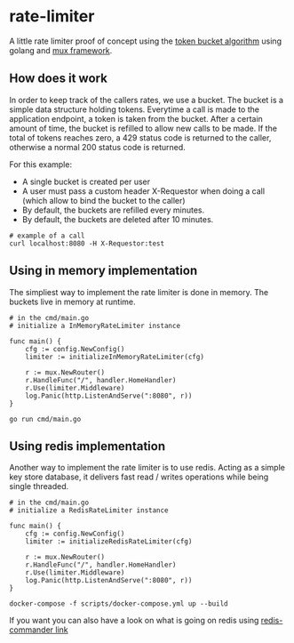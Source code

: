 # rate-limiter
A little rate limiter proof of concept using the [token bucket algorithm](https://www.linkedin.com/advice/0/what-benefits-drawbacks-using-token-bucket-leaky) using golang and [mux framework](https://github.com/gorilla/mux).

## How does it work
In order to keep track of the callers rates, we use a bucket. The bucket is a simple data structure holding tokens. Everytime a call is made to the application endpoint, a token is taken from the bucket. After a certain amount of time, the bucket is refilled to allow new calls to be made. If the total of tokens reaches zero, a 429 status code is returned to the caller, otherwise a normal 200 status code is returned.

For this example:
- A single bucket is created per user
- A user must pass a custom header X-Requestor when doing a call (which allow to bind the bucket to the caller)
- By default, the buckets are refilled every minutes.
- By default, the buckets are deleted after 10 minutes.

```curl
# example of a call
curl localhost:8080 -H X-Requestor:test

```

## Using in memory implementation
The simpliest way to implement the rate limiter is done in memory. The buckets live in memory
at runtime.

```golang
# in the cmd/main.go
# initialize a InMemoryRateLimiter instance

func main() {
	cfg := config.NewConfig()
	limiter := initializeInMemoryRateLimiter(cfg)

	r := mux.NewRouter()
	r.HandleFunc("/", handler.HomeHandler)
	r.Use(limiter.Middleware)
	log.Panic(http.ListenAndServe(":8080", r))
}

go run cmd/main.go
```

## Using redis implementation
Another way to implement the rate limiter is to use redis.
Acting as a simple key store database, it delivers fast read / writes
operations while being single threaded.

```golang
# in the cmd/main.go
# initialize a RedisRateLimiter instance

func main() {
	cfg := config.NewConfig()
	limiter := initializeRedisRateLimiter(cfg)

	r := mux.NewRouter()
	r.HandleFunc("/", handler.HomeHandler)
	r.Use(limiter.Middleware)
	log.Panic(http.ListenAndServe(":8080", r))
}

docker-compose -f scripts/docker-compose.yml up --build
```

If you want you can also have a look on what is going on redis using [redis-commander link](http://localhost:8081/)